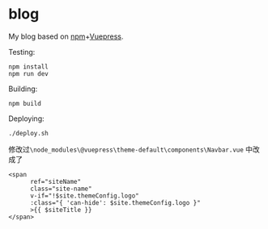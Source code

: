# blog
My blog based on [npm](https://docs.npmjs.com/downloading-and-installing-node-js-and-npm)+[Vuepress](https://vuepress.vuejs.org/guide/#how-it-works).

Testing:

```shell
npm install
npm run dev
```

Building:

```shell
npm build
```

Deploying:

```shell
./deploy.sh
```





修改过`\node_modules\@vuepress\theme-default\components\Navbar.vue` 中改成了

```vue
<span
      ref="siteName"
      class="site-name"
      v-if="!$site.themeConfig.logo"
      :class="{ 'can-hide': $site.themeConfig.logo }"
      >{{ $siteTitle }}
</span>
```

